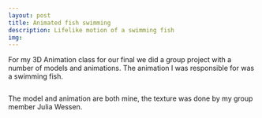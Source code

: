 ```yaml
---
layout: post
title: Animated fish swimming
description: Lifelike motion of a swimming fish
img:
---
```


For my 3D Animation class for our final we did a group project with a number of models and animations. The animation I was responsible for was a swimming fish.

<img class="col three" src="{{ site.baseurl }}/img/fishAnim2.gif" alt="" title="example image"/>

The model and animation are both mine, the texture was done by my group member Julia Wessen.
